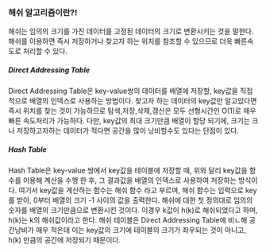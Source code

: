 ### 해쉬 알고리즘이란?!
 해쉬는 임의의 크기를 가진 데이터를 고정된 데이터의 크기로 변환시키는 것을 말한다.
 해쉬를 이용하면 즉시 저장하거나 찾고자 하는 위치를 참조할 수 있으므로 더욱 빠른속도로 처리할 수 있다.

##### Direct Addressing Table

 Direct Addressing Table은 key-value쌍의 데이터를 배열에 저장할, key값을 직접적으로 배열의 인덱스로 사용하는 방법이다.
 찾고자 하는 데이터의 key값만 알고있다면 즉시 위치를 찾는 것이 가능하므로 탐색,저장,삭제,갱신은 모두 선형시간인 O(1)로 매우 빠른 속도처리가 가능하다.
 다만, key값의 최대 크기만큼 배열이 할당 되기에, 크기는 크나 저장하고자하는 데이터가 적다면 공간을 많이 낭비할수도 있다는 단점이 있다.


##### Hash Table
 
 Hash Table은 key-value 쌍에서 key값을 테이블에 저장할 때, 위와 달리 key값을 함수를 이용해 계산을 수행 한 후, 그 결과값을 배열의 인덱스로 사용하여 저장하는 방식이다.
 여기서 key값을 계산하는 함수는 해쉬 함수 라고 부르며, 해쉬 함수는 입력으로 key를 받아, 0부터 배열의 크기 -1 사이의 값을 출력한다.
 해쉬에 대한 첫 정의대로 임의의 숫자를 배열의 크기만큼으로 변환시킨 것이다.
 이경우 k값이 h(k)로 해쉬되었다고 하며, h(k)는 k의 해쉬값이라고 한다.
 해쉬 테이블은 Direct Addressing Table에 비ㄴ해 공간낭비가 매우 적은데 이는 key값의 크기에 테이블의 크기가 좌우되는 것이 아니고, h(k) 만큼의 공간에 저장되기 때문이다.

